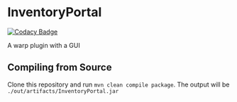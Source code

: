# InventoryPortal
[![Codacy Badge](https://app.codacy.com/project/badge/Grade/c188afbb3c67468cb1dc81df14886947)](https://www.codacy.com/manual/robotoraccoon/InventoryPortal)

A warp plugin with a GUI

## Compiling from Source
Clone this repository and run `mvn clean compile package`. The output will be `./out/artifacts/InventoryPortal.jar`
